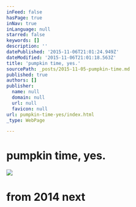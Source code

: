 ```yaml
---
inFeed: false
hasPage: true
inNav: true
inLanguage: null
starred: false
keywords: []
description: ''
datePublished: '2015-11-06T21:01:24.949Z'
dateModified: '2015-11-06T21:01:18.563Z'
title: 'pumpkin time, yes.'
sourcePath: _posts/2015-11-05-pumpkin-time.md
published: true
authors: []
publisher:
  name: null
  domain: null
  url: null
  favicon: null
url: pumpkin-time-yes/index.html
_type: WebPage

---
```

# pumpkin time, yes.
![](https://the-grid-user-content.s3-us-west-2.amazonaws.com/aac791cb-8128-48ac-b641-1ebee03a21fa.JPG)

# from 2014 next